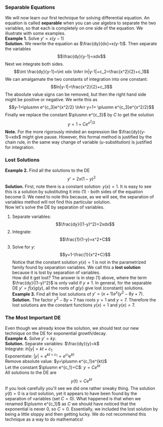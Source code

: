 ### Separable Equations
We will now learn our first technique for solving differential equation. An equation is called **separable** when you can use algebra to separate the two variables, so that each is completely on one side of the equation. We illustrate with some examples.  
**Example 1.** Solve $y'=x(y-1)$  
**Solution.** We rewrite the equation as $\frac{dy}{dx}=x(y-1)$. Then separate the variables
$$\frac{dy}{y-1}=xdx$$
Next we integrate both sides.
$$\int \frac{dy}{y-1}=\int xdx \lrArr ln|y-1|+c_2=\frac{x^2}{2}+c_1$$
We can amalgamate the two constants of integration into one constant:
$$ln|y-1|=\frac{x^2}{2}+c_3$$
The absolute value signs can be removed, but then the right hand side might be positive or negative. We write this as
$$y-1=\plusmn e^{c_3}e^{x^2/2} \lrArr y=1+ \plusmn e^{c_3}e^{x^2/2}$$
Finally we replace the constant $\plusmn e^{c_3}$ by $C$ to get the solution
$$y=1+Ce^{x^2/2}$$
**Note.** For the more rigorously minded an expression like $\frac{dy}{y-1}=xdx$ might give pause. However, this formal method is justified by the chain rule, in the same way change of variable ($u$-substitution) is justified for integration.

### Lost Solutions
**Example 2.** Find all the solutions to the DE
$$y'=2x(1-y)^2\tag{1}$$
**Solution.** First, note there is a constant solution: $y(x) = 1$. It is easy to see this is a solution by substituting it into $(1)$ - both sides of the equation become 0. We need to note this because, as we will see, the separation of variables method will not find this particular solution.  
Now let's solve the DE by separation of variables.  
1. Separate variables:
$$\frac{dy}{(1-y)^2}=2xdx$$
2. Integrate:
$$\frac{1}{1-y}=x^2+C$$
3. Solve for $y$:
$$y=1-\frac{1}{x^2+C}$$
Notice that the constant solution $y(x) = 1$ is not in the parametrized family found by separation variables. We call this a **lost solution** because it is lost by separation of variables.  
How did it get lost? The answer is in step $(1)$ above, where the term $\frac{dy}{(1-y)^2}$ is only valid if $y\neq 1$.
In general, for the separable DE $y' = f(x)g(y)$, all the roots of $g(y)$ give lost (constant) solutions.  
**Example 3.** Find all the lost solutions of $y' = (x + 1)e^x(y^2 - 8y + 7)$.  
**Solution.** The factor $y^2 - 8y + 7$ has roots $y = 1$ and $y = 7$. Therefore the lost solutions are the constant functions $y(x) = 1$ and $y(x) = 7$.

### The Most Important DE
Even though we already know the solution, we should test our new technique on the DE for exponential growth/decay.  
**Example 4.** Solve $y' = ky$.  
**Solution.** Separate variables: $\frac{dy}{y}=k$  
Integrate: $ln|y|=kt+c_1$  
Exponentiate: $|y|=e^{kt+c_1}=e^{c_1}e^{kt}$  
Remove absolute value: $y=\plusmn e^{c_1}e^{kt}$  
Let the constant $\plusmn e^{c_1}=C$: $y=Ce^{kt}$  
All solutions to the DE are
$$y(t)=Ce^{kt}$$
If you look carefully you'll see we did one rather sneaky thing. The solution $y(t) = 0$ is a lost solution, yet it appears to have been found by the separation of variables (set $C = 0$). What happened is that when we renamed $\plusmn e^{c_1}$ as $C$ we should have noticed that the exponential is never 0, so $C = 0$. Essentially, we included the lost solution by being a little sloppy and then getting lucky. We do not recommend this technique as a way to do mathematics!
